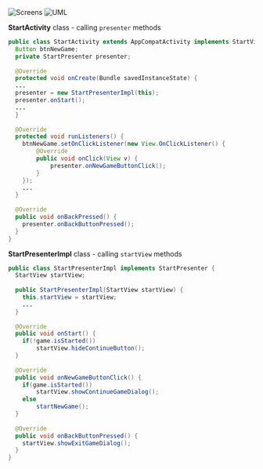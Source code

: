 <img src="http://drive.google.com/uc?export=view&id=1dKFOEL0VW9yjW4SrMSKsG-HQtlrSPH0V" alt="Screens">
<img src="http://drive.google.com/uc?export=view&id=1Svv4do0a6khHIBfoDYXrsrgU8zlpq_IF" alt="UML">

**StartActivity** class - calling `presenter` methods
```java
public class StartActivity extends AppCompatActivity implements StartView {
  Button btnNewGame;
  private StartPresenter presenter;
  
  @Override
  protected void onCreate(Bundle savedInstanceState) {
  ...
  presenter = new StartPresenterImpl(this);
  presenter.onStart();
  ...
  }
  
  @Override
  protected void runListeners() {
    btnNewGame.setOnClickListener(new View.OnClickListener() {
        @Override
        public void onClick(View v) {
            presenter.onNewGameButtonClick();
        }
    });
    ...
  }
  
  @Override
  public void onBackPressed() {
    presenter.onBackButtonPressed();
  }
}
```

**StartPresenterImpl** class - calling `startView` methods
```java
public class StartPresenterImpl implements StartPresenter {
  StartView startView;
  
  public StartPresenterImpl(StartView startView) {
    this.startView = startView;
    ...
  }
  
  @Override
  public void onStart() {
    if(!game.isStarted())
        startView.hideContinueButton();
  }
  
  @Override
  public void onNewGameButtonClick() {
    if(game.isStarted())
        startView.showContinueGameDialog();
    else
        startNewGame();
  }
  
  @Override
  public void onBackButtonPressed() {
    startView.showExitGameDialog();
  }
}
```
